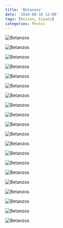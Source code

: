 ```yaml
---
title: 'Betanzos'
date: '2016-08-18 12:00'
tags: [Reisen, España]
categories: Photos
---
```


<div class='preview'><img src='{{urls.media}}/BetanzosOK.jpg' alt='Betanzos'></div>

<a id='809f193e74e3655dd2ff0264715f7cf6-800'></a>![Betanzos]({{urls.media}}/809f193e74e3655dd2ff0264715f7cf6-800.jpg '')

<a id='c0737396659f518a85fc23e6390a060b-800'></a>![Betanzos]({{urls.media}}/c0737396659f518a85fc23e6390a060b-800.jpg '')

<a id='48f84a90a8b93b3e006c089bafb291f6-800'></a>![Betanzos]({{urls.media}}/48f84a90a8b93b3e006c089bafb291f6-800.jpg '')

<a id='13211bf8304e8ffd00df9f2db263a37a-800'></a>![Betanzos]({{urls.media}}/13211bf8304e8ffd00df9f2db263a37a-800.jpg '')

<a id='71ffc457edfcbd6c54a10abb669b2bbb-800'></a>![Betanzos]({{urls.media}}/71ffc457edfcbd6c54a10abb669b2bbb-800.jpg '')

<a id='437e6dcd60bb9bc36dee49c272f40683-800'></a>![Betanzos]({{urls.media}}/437e6dcd60bb9bc36dee49c272f40683-800.jpg '')

<a id='599fb0bc74340f1ff111f68edbbd4ac8-800'></a>![Betanzos]({{urls.media}}/599fb0bc74340f1ff111f68edbbd4ac8-800.jpg '')

<a id='2a3be4d47f6c1ebb82cd82c790220583-800'></a>![Betanzos]({{urls.media}}/2a3be4d47f6c1ebb82cd82c790220583-800.jpg '')

<a id='69bcca7fadfee2569ce6b0fa6f9fba46-800'></a>![Betanzos]({{urls.media}}/69bcca7fadfee2569ce6b0fa6f9fba46-800.jpg '')

<a id='3f2dc795e611451f15ac0edac41a7510-800'></a>![Betanzos]({{urls.media}}/3f2dc795e611451f15ac0edac41a7510-800.jpg '')

<a id='072dd371ac5ea6ef24606dd50d860093-800'></a>![Betanzos]({{urls.media}}/072dd371ac5ea6ef24606dd50d860093-800.jpg '')

<a id='0a2420633b04f4968847849ab409da7f-800'></a>![Betanzos]({{urls.media}}/0a2420633b04f4968847849ab409da7f-800.jpg '')

<a id='6a92c5e6644311de40913ec9c21e6f1f-800'></a>![Betanzos]({{urls.media}}/6a92c5e6644311de40913ec9c21e6f1f-800.jpg '')

<a id='5f0dbad98e2702a4d31b3089e652905f-800'></a>![Betanzos]({{urls.media}}/5f0dbad98e2702a4d31b3089e652905f-800.jpg '')

<a id='8480adc4c59dd32879377543ef6ad0d1-800'></a>![Betanzos]({{urls.media}}/8480adc4c59dd32879377543ef6ad0d1-800.jpg '')

<a id='4305fc250f93f05a6ac213d8405107f5-800'></a>![Betanzos]({{urls.media}}/4305fc250f93f05a6ac213d8405107f5-800.jpg '')

<a id='777889cd1d2b51141dd30824d6a61def-800'></a>![Betanzos]({{urls.media}}/777889cd1d2b51141dd30824d6a61def-800.jpg '')

<a id='6141b082ab5883e8d95ec0e1874ccf16-800'></a>![Betanzos]({{urls.media}}/6141b082ab5883e8d95ec0e1874ccf16-800.jpg '')

<a id='c8f8f508f831dd0382cc67dff47ee3fa-800'></a>![Betanzos]({{urls.media}}/c8f8f508f831dd0382cc67dff47ee3fa-800.jpg '')
